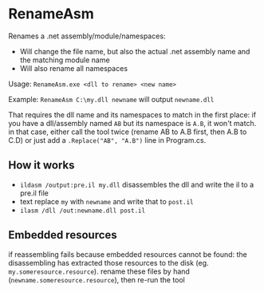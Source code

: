 # RenameAsm

Renames a .net assembly/module/namespaces:
- Will change the file name, but also the actual .net assembly name and the matching module name
- Will also rename all namespaces

Usage: `RenameAsm.exe <dll to rename> <new name>`

Example: `RenameAsm C:\my.dll newname` will output `newname.dll`

That requires the dll name and its namespaces to match in the first place: if you have a dll/assembly named `AB` but its namespace is `A.B`, it won't match. in that case, either call the tool twice (rename AB to A.B first, then A.B to C.D) or just add a `.Replace("AB", "A.B")` line in Program.cs.

## How it works

- `ildasm /output:pre.il my.dll` disassembles the dll and write the il to a pre.il file
- text replace `my` with `newname` and write that to `post.il`
- `ilasm /dll /out:newname.dll post.il`

## Embedded resources

if reassembling fails because embedded resources cannot be found: the disassembling has extracted those resources to the disk (eg. `my.someresource.resource`). rename these files by hand (`newname.someresource.resource`), then re-run the tool

